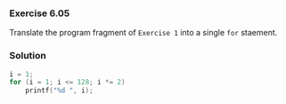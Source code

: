### Exercise 6.05

Translate the program fragment of `Exercise 1` into a single `for` staement.

### Solution

```c
i = 1;
for (i = 1; i <= 128; i *= 2)
    printf("%d ", i);
```

